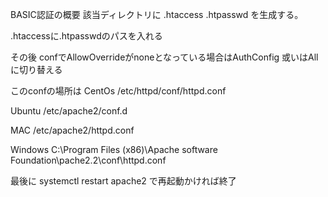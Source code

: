 
BASIC認証の概要
該当ディレクトリに
.htaccess
.htpasswd
を生成する。

.htaccessに.htpasswdのパスを入れる

その後
confでAllowOverrideがnoneとなっている場合はAuthConfig 或いはAllに切り替える

このconfの場所は
CentOs
/etc/httpd/conf/httpd.conf

Ubuntu
/etc/apache2/conf.d

MAC
/etc/apache2/httpd.conf

Windows
C:\Program Files (x86)\Apache software Foundation\pache2.2\conf\httpd.conf

最後に
systemctl restart apache2
で再起動かければ終了